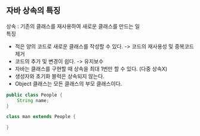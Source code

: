 ## 자바 상속의 특징
상속 : 기존의 클래스를 재사용하여 새로운 클래스를 만드는 일  
특징
- 적은 양의 코드로 새로운 클래스를 작성할 수 있다. -> 코드의 재사용성 및 중복코드 제거
- 코드의 추가 및 변경이 쉽다. -> 유지보수
- 자바는 클래스를 구현할 때 상속을 최대 1번만 할 수 있다. (다중 상속X)
- 생성자와 초기화 블럭은 상속되지 않는다.
- Object 클래스는 모든 클래스의 부모 클래스이다.

```java
public class People {
    String name;
}

class man extends People {

}
```
